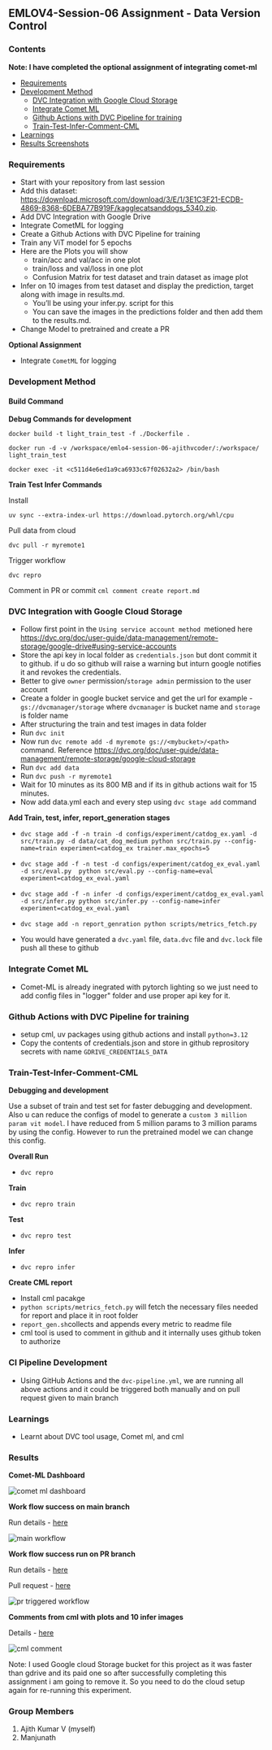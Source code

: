 ## EMLOV4-Session-06 Assignment - Data Version Control

### Contents

**Note: I have completed the optional assignment of integrating comet-ml**

- [Requirements](#requirements)
- [Development Method](#development-method)
    - [DVC Integration with Google Cloud Storage](#dvc-integration-with-google-cloud-storage)
    - [Integrate Comet ML](#integrate-comet-ml)
    - [Github Actions with DVC Pipeline for training](#github-actions-with-dvc-pipeline-for-training)
    - [Train-Test-Infer-Comment-CML](#train-test-infer-comment-cml)
- [Learnings](#learnings)
- [Results Screenshots](#results)

### Requirements

- Start with your repository from last session
- Add this dataset: https://download.microsoft.com/download/3/E/1/3E1C3F21-ECDB-4869-8368-6DEBA77B919F/kagglecatsanddogs_5340.zip.
- Add DVC Integration with Google Drive
- Integrate CometML for logging
- Create a Github Actions with DVC Pipeline for training
- Train any ViT model for 5 epochs
- Here are the Plots you will show
    - train/acc and val/acc in one plot
    - train/loss and val/loss in one plot
    - Confusion Matrix for test dataset and train dataset as image plot
- Infer on 10 images from test dataset and display the prediction, target along with image in results.md.
    - You’ll be using your infer.py. script for this
    - You can save the images in the predictions folder and then add them to the results.md.
- Change Model to pretrained and create a PR

**Optional Assignment**

- Integrate `CometML` for logging

### Development Method

#### Build Command

**Debug Commands for development**

```docker build -t light_train_test -f ./Dockerfile .```

```docker run -d -v /workspace/emlo4-session-06-ajithvcoder/:/workspace/ light_train_test```

```docker exec -it <c511d4e6ed1a9ca6933c67f02632a2> /bin/bash```

**Train Test Infer Commands**

Install

```uv sync --extra-index-url https://download.pytorch.org/whl/cpu ```

Pull data from cloud

```dvc pull -r myremote1```

Trigger workflow

```dvc repro```

Comment in PR or commit
```cml comment create report.md```

### DVC Integration with Google Cloud Storage

- Follow first point in the `Using service account method `metioned here https://dvc.org/doc/user-guide/data-management/remote-storage/google-drive#using-service-accounts
- Store the api key in local folder as `credentials.json` but dont commit it to github. if u do so github will raise a warning but inturn google notifies it
and revokes the credentials.
- Better to give `owner` permission/`storage admin` permission to the user account 
- Create a folder in google bucket service and get the url for example - `gs://dvcmanager/storage` where `dvcmanager` is bucket name and `storage` is folder name
- After structuring the train and test images in data folder
- Run ```dvc init```
- Now run `dvc remote add -d myremote gs://<mybucket>/<path>` command. Reference https://dvc.org/doc/user-guide/data-management/remote-storage/google-cloud-storage
- Run ```dvc add data```
- Run ```dvc push -r myremote1```
- Wait for 10 minutes as its 800 MB and if its in github actions wait for 15 minutes.
- Now add data.yml each and every step using ```dvc stage add``` command

**Add Train, test, infer, report_generation stages**

- `dvc stage add -f -n train -d configs/experiment/catdog_ex.yaml -d src/train.py -d data/cat_dog_medium python src/train.py --config-name=train experiment=catdog_ex trainer.max_epochs=5`

- `dvc stage add -f -n test -d configs/experiment/catdog_ex_eval.yaml -d src/eval.py  python src/eval.py --config-name=eval experiment=catdog_ex_eval.yaml `

- `dvc stage add -f -n infer -d configs/experiment/catdog_ex_eval.yaml -d src/infer.py python src/infer.py --config-name=infer experiment=catdog_ex_eval.yaml` 

- `dvc stage add -n report_genration python scripts/metrics_fetch.py`

- You would have generated a `dvc.yaml` file, `data.dvc` file and `dvc.lock` file push all these to github


### Integrate Comet ML

- Comet-ML is already inegrated with pytorch lighting so we just need to add config files in "logger" folder and use proper api key for it.



### Github Actions with DVC Pipeline for training

- setup cml, uv packages using github actions and install `python=3.12`
- Copy the contents of credentials.json and store in github reprository secrets with name `GDRIVE_CREDENTIALS_DATA`

### Train-Test-Infer-Comment-CML

**Debugging and development**

Use a subset of train and test set for faster debugging and development. Also u can reduce the configs of model to generate a `custom 3 million param vit model`. I have reduced from 5 million params to 3 million params by using the config. However to run the pretrained model we can change this config.

**Overall Run**
- `dvc repro`

**Train**
- `dvc repro train`

**Test**
- `dvc repro test`

**Infer**
- `dvc repro infer`

**Create CML report**

- Install cml pacakge
- `python scripts/metrics_fetch.py` will fetch the necessary files needed for report and place it in root folder
- `report_gen.sh`collects and appends every metric to readme file
- cml tool is used to comment in github and it internally uses github token to authorize


### CI Pipeline Development

- Using GitHub Actions and the `dvc-pipeline.yml`, we are running all above actions and it could be triggered both manually and on pull request given to main branch


### Learnings

- Learnt about DVC tool usage, Comet ml, and cml

### Results

**Comet-ML Dashboard**

![comet ml dashboard](./assets/snap_comet_ml.png)

**Work flow success on main branch**

Run details - [here](https://github.com/ajithvcoder/emlo4-session-06-ajithvcoder/actions/runs/11419499613)

![main workflow](./assets/snap_main_workflow.png)

**Work flow success run on PR branch**

Run details - [here](https://github.com/ajithvcoder/emlo4-session-06-ajithvcoder/actions/runs/11419924207)

Pull request - [here](https://github.com/ajithvcoder/emlo4-session-06-ajithvcoder/pull/2)

![pr triggered workflow](./assets/snap_pr_testing.png)

**Comments from cml with plots and 10 infer images**

Details - [here](https://github.com/ajithvcoder/emlo4-session-06-ajithvcoder/pull/2#issuecomment-2424194445)

![cml comment](./assets/snap_cml.png)


Note: I used Google cloud Storage bucket for this project as it was faster than gdrive and its paid one so after successfully completing this assignment i am going to remove it. So you need to do the cloud setup again for re-running this experiment.

### Group Members

1. Ajith Kumar V (myself)
2. Manjunath
